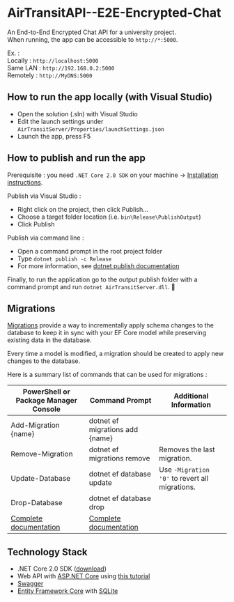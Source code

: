 # AirTransitAPI--E2E-Encrypted-Chat
An End-to-End Encrypted Chat API for a university project.  
When running, the app can be accessible to `http://*:5000`.

Ex. :  
Locally  : `http://localhost:5000`  
Same LAN : `http://192.168.0.2:5000`  
Remotely  : `http://MyDNS:5000`  

## How to run the app locally (with Visual Studio)
* Open the solution (.sln) with Visual Studio
* Edit the launch settings under `AirTransitServer/Properties/launchSettings.json`
* Launch the app, press F5

## How to publish and run the app
Prerequisite : you need `.NET Core 2.0 SDK` on your machine -> [Installation instructions](https://docs.microsoft.com/en-us/dotnet/core/get-started).

Publish via Visual Studio :
* Right click on the project, then click Publish...
* Choose a target folder location (i.e. `bin\Release\PublishOutput`)
* Click Publish

Publish via command line :
* Open a command prompt in the root project folder
* Type `dotnet publish -c Release`
* For more information, see [dotnet publish documentation](https://docs.microsoft.com/en-us/dotnet/core/tools/dotnet-publish?tabs=netcore2x)

Finally, to run the application go to the output publish folder with a command prompt and run `dotnet AirTransitServer.dll`. :tada:

## Migrations
[Migrations](https://docs.microsoft.com/en-us/ef/core/managing-schemas/migrations/) provide a way to incrementally apply schema changes to the database to keep it in sync with your EF Core model while preserving existing data in the database.

Every time a model is modified, a migration should be created to apply new changes to the database.

Here is a summary list of commands that can be used for migrations : 

PowerShell or Package Manager Console | Command Prompt | Additional Information
------------------------------------- | -------------- | ----------------------
Add-Migration {name} | dotnet ef migrations add {name}
Remove-Migration | dotnet ef migrations remove | Removes the last migration.
Update-Database | dotnet ef database update | Use `-Migration '0'` to revert all migrations.
Drop-Database | dotnet ef database drop
[Complete documentation](https://docs.microsoft.com/en-us/ef/core/miscellaneous/cli/powershell) | [Complete documentation](https://docs.microsoft.com/en-us/ef/core/miscellaneous/cli/dotnet)

## Technology Stack
* .NET Core 2.0 SDK ([download](https://www.microsoft.com/net/download))
* Web API with [ASP.NET Core](https://docs.microsoft.com/en-us/aspnet/core/) using [this tutorial](https://docs.microsoft.com/en-us/aspnet/core/tutorials/first-web-api)
* [Swagger](https://swagger.io/)
* [Entity Framework Core](https://docs.microsoft.com/en-us/ef/core/) with [SQLite](https://www.sqlite.org/index.html)
